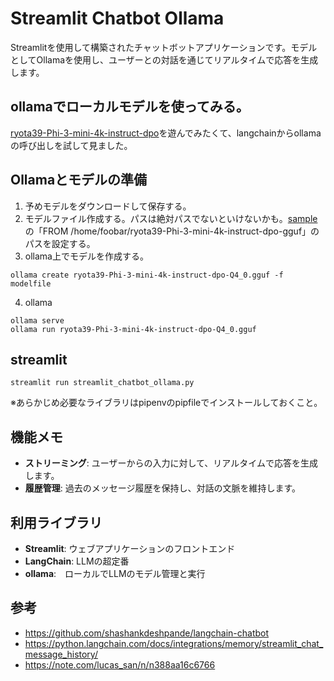 # Streamlit Chatbot Ollama

Streamlitを使用して構築されたチャットボットアプリケーションです。モデルとしてOllamaを使用し、ユーザーとの対話を通じてリアルタイムで応答を生成します。

## ollamaでローカルモデルを使ってみる。
[ryota39-Phi-3-mini-4k-instruct-dpo](https://huggingface.co/mmnga/ryota39-Phi-3-mini-4k-instruct-dpo-gguf)を遊んでみたくて、langchainからollamaの呼び出しを試して見ました。

## Ollamaとモデルの準備
1. 予めモデルをダウンロードして保存する。
2. モデルファイル作成する。パスは絶対パスでないといけないかも。[sample](https://github.com/chottokun/learn_ollama_stremlit/blob/main/modelfieforphiinstdop.exsample)の「FROM /home/foobar/ryota39-Phi-3-mini-4k-instruct-dpo-gguf」のパスを設定する。
3. ollama上でモデルを作成する。
```
ollama create ryota39-Phi-3-mini-4k-instruct-dpo-Q4_0.gguf -f modelfile
```
4. ollama
```
ollama serve
ollama run ryota39-Phi-3-mini-4k-instruct-dpo-Q4_0.gguf
```

## streamlit
```
streamlit run streamlit_chatbot_ollama.py
```
※あらかじめ必要なライブラリはpipenvのpipfileでインストールしておくこと。

## 機能メモ

- **ストリーミング**: ユーザーからの入力に対して、リアルタイムで応答を生成します。
- **履歴管理**: 過去のメッセージ履歴を保持し、対話の文脈を維持します。


## 利用ライブラリ

- **Streamlit**: ウェブアプリケーションのフロントエンド
- **LangChain**: LLMの超定番
- **ollama**:　ローカルでLLMのモデル管理と実行

## 参考
- https://github.com/shashankdeshpande/langchain-chatbot
- https://python.langchain.com/docs/integrations/memory/streamlit_chat_message_history/
- https://note.com/lucas_san/n/n388aa16c6766

